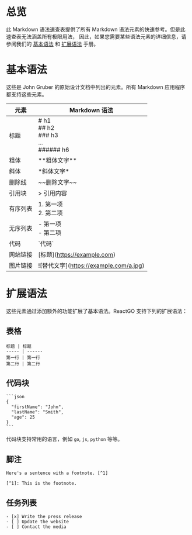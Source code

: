 # 总览

此 Markdown 语法速查表提供了所有 Markdown 语法元素的快速参考。但是此速查表无法涵盖所有极限用法，
因此，如果您需要某些语法元素的详细信息，请参阅我们的
<a href='https://www.markdown.xyz/basic-syntax' target='_blank'>基本语法</a> 和
<a href='https://www.markdown.xyz/extended-syntax' target='_blank'>扩展语法</a> 手册。

# 基本语法

这些是 John Gruber 的原始设计文档中列出的元素。所有 Markdown 应用程序都支持这些元素。

元素 | Markdown 语法
---- | ----
标题 | \# h1<br/>\#\# h2<br/>\#\#\# h3<br/>...<br/>\#\#\#\#\#\# h6
粗体 | \*\*粗体文字\*\*
斜体 | \*斜体文字\*
删除线 | \~\~删除文字\~\~
引用块 | \> 引用内容
有序列表 | 1\. 第一项<br/>2\. 第二项
无序列表 | \- 第一项<br/>\- 第二项
代码 | \`代码\`
网站链接 | \[标题\]\(https://example.com)
图片链接 | \!\[替代文字\](https://example.com/a.jpg)

# 扩展语法

这些元素通过添加额外的功能扩展了基本语法。ReactGO 支持下列的扩展语法：

## 表格

```
标题 | 标题
----- | ------
第一行 | 第一行
第二行 | 第二行
```

## 代码块

````
```json
{
  "firstName": "John",
  "lastName": "Smith",
  "age": 25
}
```
````

代码块支持常用的语言，例如 `go`, `js`, `python` 等等。

## 脚注

```
Here's a sentence with a footnote. [^1]

[^1]: This is the footnote.
```

## 任务列表

```
- [x] Write the press release
- [ ] Update the website
- [ ] Contact the media
```
